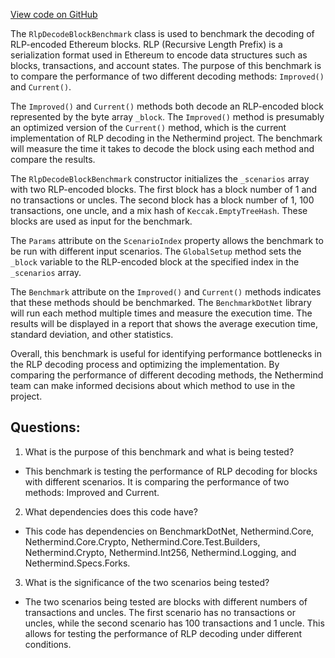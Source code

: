 [View code on GitHub](https://github.com/NethermindEth/nethermind/src/Nethermind/Nethermind.Benchmark/Rlp/RlpDecodeBlockBenchmark.cs)

The `RlpDecodeBlockBenchmark` class is used to benchmark the decoding of RLP-encoded Ethereum blocks. RLP (Recursive Length Prefix) is a serialization format used in Ethereum to encode data structures such as blocks, transactions, and account states. The purpose of this benchmark is to compare the performance of two different decoding methods: `Improved()` and `Current()`. 

The `Improved()` and `Current()` methods both decode an RLP-encoded block represented by the byte array `_block`. The `Improved()` method is presumably an optimized version of the `Current()` method, which is the current implementation of RLP decoding in the Nethermind project. The benchmark will measure the time it takes to decode the block using each method and compare the results.

The `RlpDecodeBlockBenchmark` constructor initializes the `_scenarios` array with two RLP-encoded blocks. The first block has a block number of 1 and no transactions or uncles. The second block has a block number of 1, 100 transactions, one uncle, and a mix hash of `Keccak.EmptyTreeHash`. These blocks are used as input for the benchmark.

The `Params` attribute on the `ScenarioIndex` property allows the benchmark to be run with different input scenarios. The `GlobalSetup` method sets the `_block` variable to the RLP-encoded block at the specified index in the `_scenarios` array.

The `Benchmark` attribute on the `Improved()` and `Current()` methods indicates that these methods should be benchmarked. The `BenchmarkDotNet` library will run each method multiple times and measure the execution time. The results will be displayed in a report that shows the average execution time, standard deviation, and other statistics.

Overall, this benchmark is useful for identifying performance bottlenecks in the RLP decoding process and optimizing the implementation. By comparing the performance of different decoding methods, the Nethermind team can make informed decisions about which method to use in the project.
## Questions: 
 1. What is the purpose of this benchmark and what is being tested?
- This benchmark is testing the performance of RLP decoding for blocks with different scenarios. It is comparing the performance of two methods: Improved and Current.
2. What dependencies does this code have?
- This code has dependencies on BenchmarkDotNet, Nethermind.Core, Nethermind.Core.Crypto, Nethermind.Core.Test.Builders, Nethermind.Crypto, Nethermind.Int256, Nethermind.Logging, and Nethermind.Specs.Forks.
3. What is the significance of the two scenarios being tested?
- The two scenarios being tested are blocks with different numbers of transactions and uncles. The first scenario has no transactions or uncles, while the second scenario has 100 transactions and 1 uncle. This allows for testing the performance of RLP decoding under different conditions.